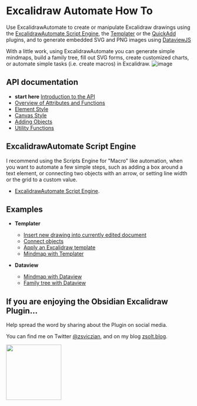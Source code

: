 # Excalidraw Automate How To

Use ExcalidrawAutomate to create or manipulate Excalidraw drawings using the [ExcalidrawAutomate Script Engine](ExcalidrawScriptsEngine.md), the [Templater](https://silentvoid13.github.io/Templater/docs/) or the [QuickAdd](https://github.com/chhoumann/quickadd) plugins, and to generate embedded SVG and PNG images using [DataviewJS](https://blacksmithgu.github.io/obsidian-dataview/docs/api/intro/)

With a little work, using ExcalidrawAutomate you can generate simple mindmaps, build a family tree, fill out SVG forms, create customized charts, or automate simple tasks (i.e. create macros) in Excalidraw.
![image](https://user-images.githubusercontent.com/14358394/117549619-bae41180-b03b-11eb-968d-c909e79a7524.png)

## API documentation
- **start here** [Introduction to the API](API/introduction.md)
- [Overview of Attributes and Functions](API/attributes_functions_overview.md)
- [Element Style](API/element_style.md)
- [Canvas Style](API/canvas_style.md)
- [Adding Objects](API/objects.md)
- [Utility Functions](API/utility.md)

## ExcalidrawAutomate Script Engine
I recommend using the Scripts Engine for "Macro" like automation, when you want to automate a few simple steps, such as adding a box around a text element, or connecting two objects with an arrow, or setting line width or the grid to a custom value.  
- [ExcalidrawAutomate Script Engine](ExcalidrawScriptsEngine.md).

## Examples
- **Templater** 
  - [Insert new drawing into currently edited document](Examples/insert_new_drawing.md)
  - [Connect objects](Examples/connect_objects.md)
  - [Apply an Excalidraw template](Examples/apply_template.md)
  - [Mindmap with Templater](Examples/templater_mindmap.md)

- **Dataview** 
  - [Mindmap with Dataview](Examples/dataviewjs_mindmap.md)
  - [Family tree with Dataview](Examples/dataviewjs_familytree.md)

## If you are enjoying the Obsidian Excalidraw Plugin...
Help spread the word by sharing about the Plugin on social media.

You can find me on Twitter [@zsviczian](https://twitter.com/zsviczian), and on my blog [zsolt.blog](https://zsolt.blog).

[<img style="float:left" src="https://user-images.githubusercontent.com/14358394/115450238-f39e8100-a21b-11eb-89d0-fa4b82cdbce8.png" width="150">](https://ko-fi.com/zsolt)


